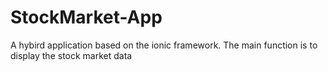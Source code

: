 # StockMarket-App
A hybird application based on the ionic framework. The main function is to display the stock market data

